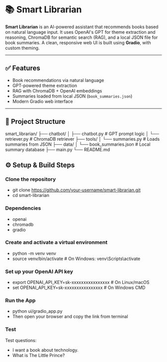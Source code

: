 # 📚 Smart Librarian

**Smart Librarian** is an AI-powered assistant that recommends books based on natural language input. It uses OpenAI's GPT for theme extraction and reasoning, ChromaDB for semantic search (RAG), and a local JSON file for book summaries. A clean, responsive web UI is built using **Gradio**, with custom theming.

---

## ✅ Features

- Book recommendations via natural language
- GPT-powered theme extraction
- RAG with ChromaDB + OpenAI embeddings
- Summaries loaded from local JSON (`book_summaries.json`)
- Modern Gradio web interface 
---

## 📁 Project Structure

smart_librarian/
├── chatbot/
│ ├── chatbot.py # GPT prompt logic
│ └── retriever.py # ChromaDB retriever
├── tools/
│ └── summaries.py # Loads summaries from JSON
├── data/
│ └── book_summaries.json # Local summary database
├── main.py 
└── README.md



## ⚙️ Setup & Build Steps

### Clone the repository
- git clone https://github.com/your-username/smart-librarian.git
- cd smart-librarian

### Dependencies
- openai
- chromadb
- gradio

### Create and activate a virtual environment
- python -m venv venv
- source venv/bin/activate      # On Windows: venv\Scripts\activate

### Set up your OpenAI API key
- export OPENAI_API_KEY=sk-xxxxxxxxxxxxxxxx     # On Linux/macOS
- set OPENAI_API_KEY=sk-xxxxxxxxxxxxxxxx         # On Windows CMD

### Run the App
- python ui/gradio_app.py
- Then open your browser and copy the link from terminal

### Test
Test questions:
- I want a book about technology.
- What is The Little Prince?







